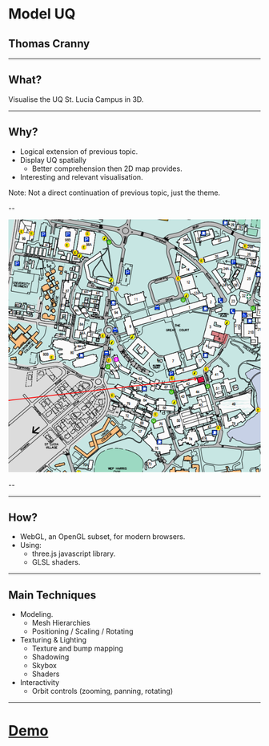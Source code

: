 # Model UQ
## Thomas Cranny

---


## What?
Visualise the UQ St. Lucia Campus in 3D.


---


## Why?
- Logical extension of previous topic. 
- Display UQ spatially
    - Better comprehension then 2D map provides.
- Interesting and relevant visualisation.

Note: Not a direct continuation of previous topic, just the theme. 


--

![asd](media/images/presentation/2dmap.png)

--

<!-- .slide: data-background-video="media/images/presentation/3dvid.m4v" -->

---


## How?
- WebGL, an OpenGL subset, for modern browsers.
- Using:
    - three.js javascript library.
    - GLSL shaders.


---


## Main Techniques
- Modeling.
    - Mesh Hierarchies
    - Positioning / Scaling / Rotating
- Texturing & Lighting
    - Texture and bump mapping
    - Shadowing
    - Skybox
    - Shaders
- Interactivity
    - Orbit controls (zooming, panning, rotating)


---


# [Demo](index.html)